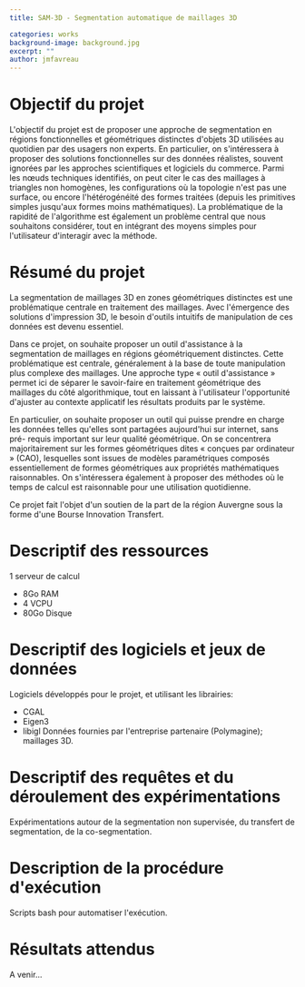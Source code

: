 ```yaml
---
title: SAM-3D - Segmentation automatique de maillages 3D

categories: works
background-image: background.jpg
excerpt: ""
author: jmfavreau
---
```


# Objectif du projet

L'objectif du projet est de proposer une approche de segmentation en régions
fonctionnelles et géométriques distinctes d'objets 3D utilisées au quotidien
par des usagers non experts. En particulier, on s'intéressera à proposer des
solutions fonctionnelles sur des données réalistes, souvent ignorées par les
approches scientifiques et logiciels du commerce. Parmi les nœuds techniques
identifiés, on peut citer le cas des maillages à triangles non homogènes, les
configurations où la topologie n'est pas une surface, ou encore l'hétérogénéité
des formes traitées (depuis les primitives simples jusqu'aux formes moins
mathématiques). La problématique de la rapidité de l'algorithme est également
un problème central que nous souhaitons considérer, tout en intégrant des
moyens simples pour l'utilisateur d'interagir avec la méthode.


# Résumé du projet

La segmentation de maillages 3D en zones géométriques distinctes est une
problématique centrale en traitement des maillages. Avec l'émergence des
solutions d'impression 3D, le besoin d'outils intuitifs de manipulation de ces
données est devenu essentiel.

Dans ce projet, on souhaite proposer un outil d'assistance à la segmentation
de maillages en régions géométriquement distinctes. Cette problématique est
centrale, généralement à la base de toute manipulation plus complexe des
maillages. Une approche type « outil d'assistance » permet ici de séparer le
savoir-faire en traitement géométrique des maillages du côté algorithmique,
tout en laissant à l'utilisateur l'opportunité d'ajuster au contexte
applicatif les résultats produits par le système.

En particulier, on souhaite proposer un outil qui puisse prendre en charge les
données telles qu'elles sont partagées aujourd'hui sur internet, sans pré-
requis important sur leur qualité géométrique. On se concentrera
majoritairement sur les formes géométriques dites « conçues par ordinateur »
(CAO), lesquelles sont issues de modèles paramétriques composés
essentiellement de formes géométriques aux propriétés mathématiques
raisonnables.
On s'intéressera également à proposer des méthodes où le temps de calcul est
raisonnable pour une utilisation quotidienne.

Ce projet fait l'objet d'un soutien de la part de la région Auvergne sous la
forme d'une Bourse Innovation Transfert.

# Descriptif des ressources
1 serveur de calcul
* 8Go RAM
* 4 VCPU
* 80Go Disque

# Descriptif des logiciels et jeux de données

Logiciels développés pour le projet, et utilisant les librairies:
* CGAL
* Eigen3
* libigl
Données fournies par l'entreprise partenaire (Polymagine); maillages 3D.

# Descriptif des requêtes et du déroulement des expérimentations

Expérimentations autour de la segmentation non supervisée, du transfert de
segmentation, de la co-segmentation.

# Description de la procédure d'exécution

Scripts bash pour automatiser l'exécution.

# Résultats attendus
A venir...
